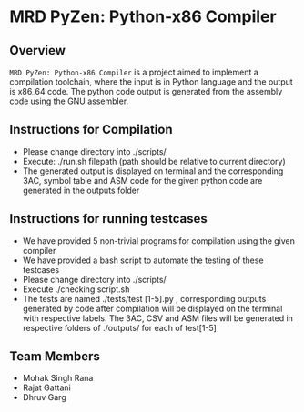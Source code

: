 # MRD PyZen: Python-x86 Compiler

## Overview

`MRD PyZen: Python-x86 Compiler` is a project aimed to implement a compilation toolchain, where the input is in Python language and the output is x86_64 code. 
The python code output is generated from the assembly code using the GNU assembler.

## Instructions for Compilation
* Please change directory into ./scripts/
* Execute: ./run.sh filepath (path should be relative to current directory)
* The generated output is displayed on terminal and the corresponding 3AC, symbol table and ASM code for the given python code are generated in the outputs folder

## Instructions for running testcases
* We have provided 5 non-trivial programs for compilation using the given compiler
* We have provided a bash script to automate the testing of these testcases
* Please change directory into ./scripts/
* Execute ./checking script.sh
* The tests are named ./tests/test [1-5].py , corresponding outputs generated by code after compilation will be displayed on the terminal with respective labels. The 3AC, CSV and ASM files will be generated in respective folders of ./outputs/ for each of test[1-5]

## Team Members
* Mohak Singh Rana
* Rajat Gattani
* Dhruv Garg
